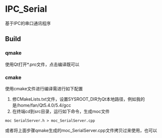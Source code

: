 # IPC_Serial
基于IPC的串口通讯程序

## Build
### qmake
使用Qt打开*.pro文件，点击编译既可以
### cmake
使用cmake文件进行编译需进行如下配置
1. 修CMakeLists.txt文件，设置SYSROOT_DIR为Qt本地路径，例如我的是/home/fan/Qt5.4.0/5.4/gcc
2. 在终端cd到src目录，运行如下命令，生成moc文件
```
moc SerialServer.h > moc_SerialServer.cpp
```

或者将上面步骤qmake生成的moc_SerialServer.cpp文件拷贝过来使用，也可以

